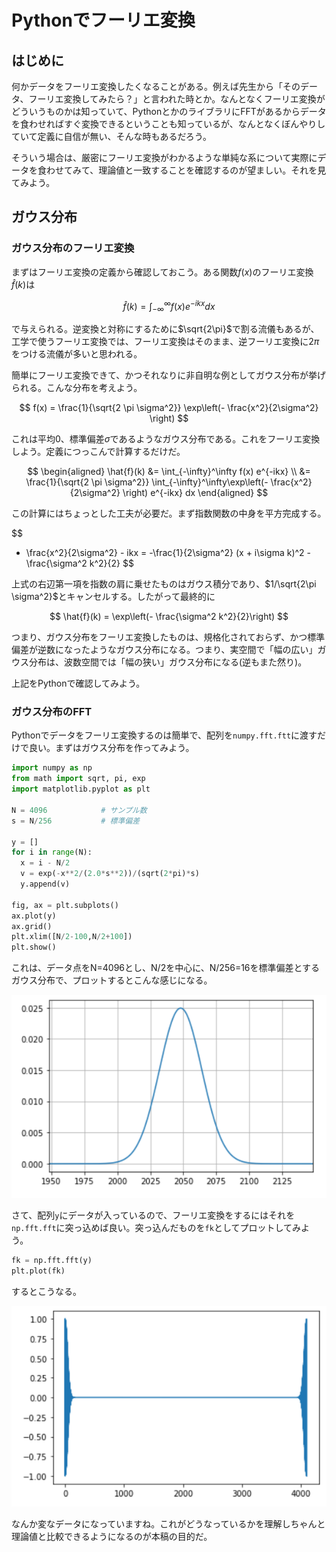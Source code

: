 # Pythonでフーリエ変換

## はじめに

何かデータをフーリエ変換したくなることがある。例えば先生から「そのデータ、フーリエ変換してみたら？」と言われた時とか。なんとなくフーリエ変換がどういうものかは知っていて、PythonとかのライブラリにFFTがあるからデータを食わせればすぐ変換できるということも知っているが、なんとなくぼんやりしていて定義に自信が無い、そんな時もあるだろう。

そういう場合は、厳密にフーリエ変換がわかるような単純な系について実際にデータを食わせてみて、理論値と一致することを確認するのが望ましい。それを見てみよう。

## ガウス分布

### ガウス分布のフーリエ変換

まずはフーリエ変換の定義から確認しておこう。ある関数$f(x)$のフーリエ変換$\hat{f}(k)$は

$$
\hat{f}(k) = \int_{-\infty}^\infty f(x) e^{-ikx} dx
$$

で与えられる。逆変換と対称にするために$\sqrt{2\pi}$で割る流儀もあるが、工学で使うフーリエ変換では、フーリエ変換はそのまま、逆フーリエ変換に$2\pi$をつける流儀が多いと思われる。

簡単にフーリエ変換できて、かつそれなりに非自明な例としてガウス分布が挙げられる。こんな分布を考えよう。

$$
f(x) = \frac{1}{\sqrt{2 \pi \sigma^2}} \exp\left(- \frac{x^2}{2\sigma^2} \right)
$$

これは平均0、標準偏差$\sigma$であるようなガウス分布である。これをフーリエ変換しよう。定義につっこんで計算するだけだ。

$$
\begin{aligned}
\hat{f}(k) &= \int_{-\infty}^\infty f(x) e^{-ikx} \\
&=  \frac{1}{\sqrt{2 \pi \sigma^2}}  \int_{-\infty}^\infty\exp\left(- \frac{x^2}{2\sigma^2} \right) e^{-ikx} dx
\end{aligned}
$$

この計算にはちょっとした工夫が必要だ。まず指数関数の中身を平方完成する。

$$
- \frac{x^2}{2\sigma^2} - ikx = -\frac{1}{2\sigma^2}
(x + i\sigma k)^2 - \frac{\sigma^2 k^2}{2}
$$

上式の右辺第一項を指数の肩に乗せたものはガウス積分であり、$1/\sqrt{2\pi \sigma^2}$とキャンセルする。したがって最終的に

$$
\hat{f}(k) = \exp\left(- \frac{\sigma^2 k^2}{2}\right)
$$

つまり、ガウス分布をフーリエ変換したものは、規格化されておらず、かつ標準偏差が逆数になったようなガウス分布になる。つまり、実空間で「幅の広い」ガウス分布は、波数空間では「幅の狭い」ガウス分布になる(逆もまた然り)。

上記をPythonで確認してみよう。

### ガウス分布のFFT

Pythonでデータをフーリエ変換するのは簡単で、配列を`numpy.fft.ftt`に渡すだけで良い。まずはガウス分布を作ってみよう。

```py
import numpy as np
from math import sqrt, pi, exp
import matplotlib.pyplot as plt

N = 4096            # サンプル数
s = N/256           # 標準偏差

y = []
for i in range(N):
  x = i - N/2
  v = exp(-x**2/(2.0*s**2))/(sqrt(2*pi)*s)
  y.append(v)

fig, ax = plt.subplots()
ax.plot(y)
ax.grid()
plt.xlim([N/2-100,N/2+100])
plt.show()
```

これは、データ点をN=4096とし、N/2を中心に、N/256=16を標準偏差とするガウス分布で、プロットするとこんな感じになる。

![ガウス分布](gauss1.png)

さて、配列`y`にデータが入っているので、フーリエ変換をするにはそれを`np.fft.fft`に突っ込めば良い。突っ込んだものを`fk`としてプロットしてみよう。

```py
fk = np.fft.fft(y)
plt.plot(fk)
```

するとこうなる。

![ガウス分布のフーリエ変換](gauss2.png)

なんか変なデータになっていますね。これがどうなっているかを理解しちゃんと理論値と比較できるようになるのが本稿の目的だ。